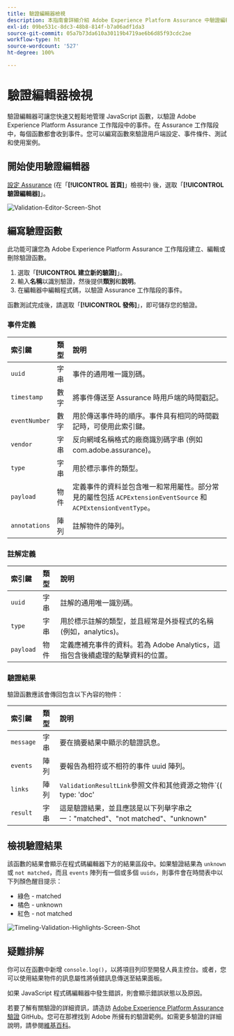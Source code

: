 ```yaml
---
title: 驗證編輯器檢視
description: 本指南會詳細介紹 Adob​​e Experience Platform Assurance 中驗證編輯器檢視的資訊。
exl-id: 09be531c-8dc3-48b8-814f-b7a06adf1da3
source-git-commit: 05a7b73da610a30119b4719ae6b6d85f93cdc2ae
workflow-type: ht
source-wordcount: '527'
ht-degree: 100%

---
```


# 驗證編輯器檢視

驗證編輯器可讓您快速又輕鬆地管理 JavaScript 函數，以驗證 Ad&#x200B;&#x200B;ob&#x200B;&#x200B;e Experience Platform Assurance 工作階段中的事件。在 Assurance 工作階段中，每個函數都會收到事件。您可以編寫函數來驗證用戶端設定、事件條件、測試和使用案例。

## 開始使用驗證編輯器

[設定 Assurance](../tutorials/implement-assurance.md) (在「**[!UICONTROL 首頁]**」檢視中) 後，選取「**[!UICONTROL 驗證編輯器]**」。

![Validation-Editor-Screen-Shot](https://user-images.githubusercontent.com/6597105/198680074-f548a646-6f2f-4a65-82fd-0f1687d869bf.png)

## 編寫驗證函數

此功能可讓您為 Adob&#x200B;&#x200B;e Experience Platform Assurance 工作階段建立、編輯或刪除驗證函數。

1. 選取「**[!UICONTROL 建立新的驗證]**」。
2. 輸入&#x200B;**名稱**&#x200B;以識別驗證，然後提供&#x200B;**類別**&#x200B;和&#x200B;**說明**。
3. 在編輯器中編輯程式碼，以驗證 Assurance 工作階段的事件。

函數測試完成後，請選取「**[!UICONTROL 發佈]**」，即可儲存您的驗證。

### 事件定義

| 索引鍵 | 類型 | 說明 |
| :--- | :--- | :--- |
| `uuid` | 字串 | 事件的通用唯一識別碼。 |
| `timestamp` | 數字 | 將事件傳送至 Assurance 時用戶端的時間戳記。 |
| `eventNumber` | 數字 | 用於傳送事件時的順序。事件具有相同的時間戳記時，可使用此索引鍵。 |
| `vendor` | 字串 | 反向網域名稱格式的廠商識別碼字串 (例如 com.adobe.assurance)。 |
| `type` | 字串 | 用於標示事件的類型。 |
| `payload` | 物件 | 定義事件的資料並包含唯一和常用屬性。部分常見的屬性包括 `ACPExtensionEventSource` 和 `ACPExtensionEventType`。 |
| `annotations` | 陣列 | 註解物件的陣列。 |

### 註解定義

| 索引鍵 | 類型 | 說明 |
| :--- | :--- | :--- |
| `uuid` | 字串 | 註解的通用唯一識別碼。 |
| `type` | 字串 | 用於標示註解的類型，並且經常是外掛程式的名稱 (例如，analytics)。 |
| `payload` | 物件 | 定義應補充事件的資料。若為 Adob&#x200B;&#x200B;e Analytics，這指包含後續處理的點擊資料的位置。 |

### 驗證結果

驗證函數應該會傳回包含以下內容的物件：

| 索引鍵 | 類型 | 說明 |
| :--- | :--- | :--- |
| `message` | 字串 | 要在摘要結果中顯示的驗證訊息。 |
| `events` | 陣列 | 要報告為相符或不相符的事件 uuid 陣列。 |
| `links` | 陣列 | `ValidationResultLink`參照文件和其他資源之物件`{( type: 'doc'|'product', url: String )}`陣列 |
| `result` | 字串 | 這是驗證結果，並且應該是以下列舉字串之一：&quot;matched&quot;、&quot;not matched&quot;、&quot;unknown&quot; |

## 檢視驗證結果

該函數的結果會顯示在程式碼編輯器下方的結果區段中。如果驗證結果為 `unknown` 或 `not matched`，而且 `events` 陣列有一個或多個 `uuids`，則事件會在時間表中以下列顏色醒目提示：

* 綠色 - matched
* 橘色 - unknown
* 紅色 - not matched

![Timeling-Validation-Highlights-Screen-Shot](https://user-images.githubusercontent.com/6597105/198681412-93d10a5a-3212-4e85-850a-aeaf5caf0521.png)

## 疑難排解

你可以在函數中新增 `console.log()`，以將項目列印至開發人員主控台。或者，您可以使用結果物件的訊息屬性將偵錯訊息傳送至結果面板。

如果 JavaScript 程式碼編輯器中發生錯誤，則會顯示錯誤狀態以及原因。

若要了解有關驗證的詳細資訊，請造訪 [Adobe Experience Platform Assurance 驗證](https://github.com/adobe/griffon-validation-plugins) GitHub。您可在那裡找到 Adob&#x200B;&#x200B;e 所擁有的驗證範例。如需更多驗證的詳細說明，請參閱[維基百科](https://github.com/adobe/griffon-validation-plugins/wiki)。
